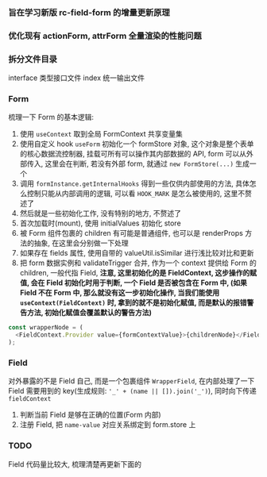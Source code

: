 ### 旨在学习新版 rc-field-form 的增量更新原理

### 优化现有 actionForm, attrForm 全量渲染的性能问题

### 拆分文件目录

interface 类型接口文件
index 统一输出文件

### Form

梳理一下 Form 的基本逻辑:

1. 使用 `useContext` 取到全局 FormContext 共享变量集
2. 使用自定义 hook `useForm` 初始化一个 formStore 对象, 这个对象是整个表单的核心数据流控制器, 挂载可所有可以操作其内部数据的 API, form 可以从外部传入, 这里会在判断, 若没有外部 form, 就通过 `new FormStore(...)` 生成一个
3. 调用 `formInstance.getInternalHooks` 得到一些仅供内部使用的方法, 具体怎么控制只能从内部调用的逻辑, 可以看 `HOOK_MARK` 是怎么被使用的, 这里不赘述了
4. 然后就是一些初始化工作, 没有特别的地方, 不赘述了
5. 首次加载时(mount), 使用 initialValues 初始化 store
6. 被 Form 组件包裹的 children 有可能是普通组件, 也可以是 renderProps 方法的抽象, 在这里会分别做一下处理
7. 如果存在 fields 属性, 使用自带的 valueUtil.isSimilar 进行浅比较对比和更新
8. 把 form 数据实例和 validateTrigger 合并, 作为一个 context 提供给 Form 的 children, 一般代指 Field, **注意, 这里初始化的是 FieldContext, 这步操作的赋值, 会在 Field 初始化时用于判断, 一个 Field 是否被包含在 Form 中, (如果 Field 不在 Form 中, 那么就没有这一步初始化操作, 当我们能使用 `useContext(FieldContext)` 时, 拿到的就不是初始化赋值, 而是默认的报错警告方法, 初始化赋值会覆盖默认的警告方法)**

```js
const wrapperNode = (
  <FieldContext.Provider value={formContextValue}>{childrenNode}</FieldContext.Provider>
);
```

### Field

对外暴露的不是 Field 自己, 而是一个包裹组件 `WrapperField`, 在内部处理了一下 Field 需要用到的 key(生成规则: `'_' + (name || []).join('_')`), 同时向下传递 `fieldContext`

1. 判断当前 Field 是够在正确的位置(Form 内部)
2. 注册 Field, 把 `name-value` 对应关系绑定到 form.store 上

### TODO

Field 代码量比较大, 梳理清楚再更新下面的
